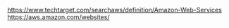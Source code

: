 

https://www.techtarget.com/searchaws/definition/Amazon-Web-Services
https://aws.amazon.com/websites/
